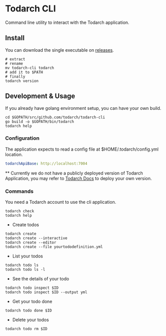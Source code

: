 # Todarch CLI

Command line utility to interact with the Todarch application.

## Install

You can download the single executable on [releases](https://github.com/todarch/todarch-cli/releases).

```shell
# extract
# rename
mv todarch-cli todarch
# add it to $PATH
# finally
todarch version
```

## Development & Usage

If you already have golang environment setup, you can have your own build.

```shell
cd $GOPATH/src/github.com/todarch/todarch-cli
go build -o $GOPATH/bin/todarch
todarch help
```

### Configuration

The application expects to read a config file at $HOME/.todarch/config.yml location.

```yaml
todarchApiBase: http://localhost:7004
```

** Currently we do not have a publicly deployed version of Todarch Application, you may refer to [Todarch Docs](https://github.com/todarch/todarch-docs) to deploy your own version.

### Commands

You need a Todarch account to use the cli application.

```shell
todarch check
todarch help
```

* Create todos

```shell
todarch create
todarch create --interactive
todarch create --editor
todarch create --file yourtododefinition.yml
```

* List your todos

```shell
todarch todo ls
todarch todo ls -l
```

* See the details of your todo

```shell
todarch todo inspect $ID
todarch todo inspect $ID --output yml
```

* Get your todo done

```shell
todarch todo done $ID
```

* Delete your todos

```shell
todarch todo rm $ID
```
